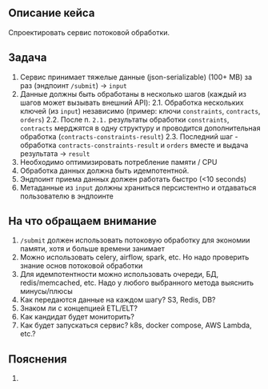 ## Описание кейса
Спроектировать сервис потоковой обработки.
## Задача
1. Сервис принимает тяжелые данные (json-serializable) (100+ MB) за раз (эндпоинт `/submit`) -> `input`
2. Данные должны быть обработаны в несколько шагов (каждый из шагов может вызывать внешний API):
   2.1. Обработка нескольких ключей (из `input`) независимо (пример: ключи `constraints`, `contracts`, `orders`)
   2.2. После п. `2.1.` результаты обработки `constraints`, `contracts` мерджятся в одну структуру и проводится дополнительная обработка (`contracts-constraints-result`)
   2.3. Последний шаг - обработка `contracts-constraints-result` и `orders` вместе и выдача результата -> `result`
3. Необходимо оптимизировать потребление памяти / CPU
4. Обработка данных должна быть идемпотентной.
5. Эндпоинт приема данных должен работать быстро (<10 seconds)
6. Метаданные из `input` должны храниться персистентно и отдаваться пользователю в эндпоинте

## На что обращаем внимание
1. `/submit` должен использовать потоковую обработку для экономии памяти, хотя и больше времени занимает
2. Можно использовать celery, airflow, spark, etc. Но надо проверить знание основ потоковой обработки
3. Для идемпотентности можно использовать очереди, БД, redis/memcached, etc. Надо у любого выбранного метода выяснить минусы/плюсы
4. Как передаются данные на каждом шагу? S3, Redis, DB?
5. Знаком ли с концепцией ETL/ELT?
6. Как кандидат будет мониторить?
7. Как будет запускаться сервис? k8s, docker compose, AWS Lambda, etc.?
## Пояснения
1. 
